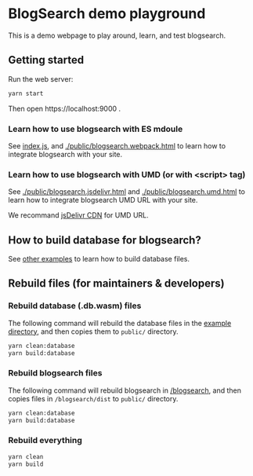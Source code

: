 # BlogSearch demo playground

This is a demo webpage to play around, learn, and test blogsearch.

## Getting started

Run the web server:

```bash
yarn start
```

Then open https://localhost:9000 .

### Learn how to use blogsearch with ES mdoule

See [index.js](./index.js), 
and [./public/blogsearch.webpack.html](./public/blogsearch.webpack.html) to learn
how to integrate blogsearch with your site.

### Learn how to use blogsearch with UMD (or with \<script\> tag)

See [./public/blogsearch.jsdelivr.html](./public/blogsearch.jsdelivr.html) and [./public/blogsearch.umd.html](./public/blogsearch.umd.html) to learn how to integrate blogsearch UMD URL with your site.

We recommand [jsDelivr CDN](https://www.jsdelivr.com/package/npm/blogsearch) for UMD URL.

## How to build database for blogsearch?

See [other examples](/examples) to learn how to build database files.

## Rebuild files (for maintainers & developers)

### Rebuild database (.db.wasm) files

The following command will rebuild the database files in the [example directory](/examples),
and then copies them to `public/` directory.

```bash
yarn clean:database
yarn build:database
```

### Rebuild blogsearch files

The following command will rebuild blogsearch in [/blogsearch](/blogsearch),
and then copies files in `/blogsearch/dist` to `public/` directory.

```bash
yarn clean:database
yarn build:database
```

### Rebuild everything

```bash
yarn clean
yarn build
```
